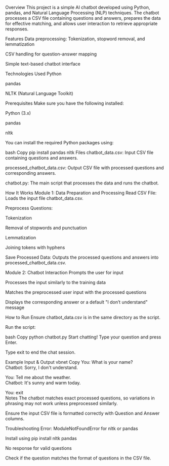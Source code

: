 Overview
This project is a simple AI chatbot developed using Python, pandas, and Natural Language Processing (NLP) techniques. The chatbot processes a CSV file containing questions and answers, prepares the data for effective matching, and allows user interaction to retrieve appropriate responses.

Features
Data preprocessing: Tokenization, stopword removal, and lemmatization

CSV handling for question-answer mapping

Simple text-based chatbot interface

Technologies Used
Python

pandas

NLTK (Natural Language Toolkit)

Prerequisites
Make sure you have the following installed:

Python (3.x)

pandas

nltk

You can install the required Python packages using:

bash
Copy
pip install pandas nltk
Files
chatbot_data.csv: Input CSV file containing questions and answers.

processed_chatbot_data.csv: Output CSV file with processed questions and corresponding answers.

chatbot.py: The main script that processes the data and runs the chatbot.

How It Works
Module 1: Data Preparation and Processing
Read CSV File: Loads the input file chatbot_data.csv.

Preprocess Questions:

Tokenization

Removal of stopwords and punctuation

Lemmatization

Joining tokens with hyphens

Save Processed Data: Outputs the processed questions and answers into processed_chatbot_data.csv.

Module 2: Chatbot Interaction
Prompts the user for input

Processes the input similarly to the training data

Matches the preprocessed user input with the processed questions

Displays the corresponding answer or a default "I don’t understand" message

How to Run
Ensure chatbot_data.csv is in the same directory as the script.

Run the script:

bash
Copy
python chatbot.py
Start chatting! Type your question and press Enter.

Type exit to end the chat session.

Example Input & Output
vbnet
Copy
You: What is your name?  
Chatbot: Sorry, I don't understand.  

You: Tell me about the weather.  
Chatbot: It's sunny and warm today.  

You: exit  
Notes
The chatbot matches exact processed questions, so variations in phrasing may not work unless preprocessed similarly.

Ensure the input CSV file is formatted correctly with Question and Answer columns.

Troubleshooting
Error: ModuleNotFoundError for nltk or pandas

Install using pip install nltk pandas

No response for valid questions

Check if the question matches the format of questions in the CSV file.
